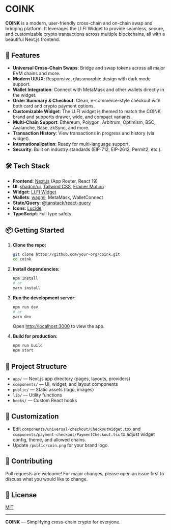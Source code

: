 # COINK

**COINK** is a modern, user-friendly cross-chain and on-chain swap and bridging platform. It leverages the LI.FI Widget to provide seamless, secure, and customizable crypto transactions across multiple blockchains, all with a beautiful Next.js frontend.

## 🚀 Features

- **Universal Cross-Chain Swaps**: Bridge and swap tokens across all major EVM chains and more.
- **Modern UI/UX**: Responsive, glassmorphic design with dark mode support.
- **Wallet Integration**: Connect with MetaMask and other wallets directly in the widget.
- **Order Summary & Checkout**: Clean, e-commerce-style checkout with both card and crypto payment options.
- **Customizable Widget**: The LI.FI widget is themed to match the COINK brand and supports drawer, wide, and compact variants.
- **Multi-Chain Support**: Ethereum, Polygon, Arbitrum, Optimism, BSC, Avalanche, Base, zkSync, and more.
- **Transaction History**: View transactions in progress and history (via widget).
- **Internationalization**: Ready for multi-language support.
- **Security**: Built on industry standards (EIP-712, EIP-2612, Permit2, etc.).

## 🛠 Tech Stack

- **Frontend**: [Next.js](https://nextjs.org/) (App Router, React 19)
- **UI**: [shadcn/ui](https://ui.shadcn.com/), [Tailwind CSS](https://tailwindcss.com/), [Framer Motion](https://www.framer.com/motion/)
- **Widget**: [LI.FI Widget](https://docs.li.fi/widget/overview)
- **Wallets**: [wagmi](https://wagmi.sh/), MetaMask, WalletConnect
- **State/Query**: [@tanstack/react-query](https://tanstack.com/query/latest)
- **Icons**: [Lucide](https://lucide.dev/)
- **TypeScript**: Full type safety

## 📦 Getting Started

1. **Clone the repo:**
   ```bash
   git clone https://github.com/your-org/coink.git
   cd coink
   ```
2. **Install dependencies:**
   ```bash
   npm install
   # or
   yarn install
   ```
3. **Run the development server:**
   ```bash
   npm run dev
   # or
   yarn dev
   ```
   Open [http://localhost:3000](http://localhost:3000) to view the app.

4. **Build for production:**
   ```bash
   npm run build
   npm start
   ```

## 🧩 Project Structure

- `app/` — Next.js app directory (pages, layouts, providers)
- `components/` — UI, widget, and layout components
- `public/` — Static assets (logo, images)
- `lib/` — Utility functions
- `hooks/` — Custom React hooks

## 📝 Customization
- Edit `components/universal-checkout/CheckoutWidget.tsx` and `components/payment-checkout/PaymentCheckout.tsx` to adjust widget config, theme, and allowed chains.
- Update `/public/coin.png` for your brand logo.

## 🤝 Contributing
Pull requests are welcome! For major changes, please open an issue first to discuss what you would like to change.

## 📄 License
[MIT](LICENSE)

---

**COINK** — Simplifying cross-chain crypto for everyone.
